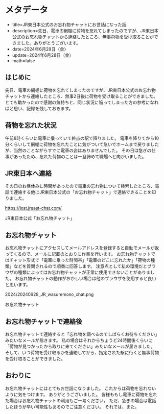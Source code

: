 # メタデータ
- title=JR東日本公式のお忘れ物チャットにお世話になった話
- description=先日、電車の網棚に荷物を忘れてしまったのですが、JR東日本公式のお忘れ物チャットから連絡したところ、無事荷物を受け取ることができました。ありがとうございます。
- date=2024年6月28日（金）
- update=2024年6月28日（金）
- math=false

## はじめに
先日、電車の網棚に荷物を忘れてしまったのですが、JR東日本公式のお忘れ物チャットから連絡したところ、無事2日後に荷物を受け取ることができました。
とても助かったので感謝の気持ちと、同じ状況に陥ってしまった方の参考になればと思い、記録を残しておきます。

## 荷物を忘れた状況
午前8時くらいに電車に乗っていて終点の駅で降りました。
電車を降りてから10分くらいして網棚に荷物を忘れたことに気がついて急いでホームまで戻りましたが、当然のことながらすでに電車の姿はありませんでした。
その日は急ぎの仕事があったため、忘れた荷物のことは一旦諦めて職場へと向かいました。

## JR東日本へ連絡
その日のお昼休みに時間があったので電車の忘れ物について検索したところ、電話で連絡する他にJR東日本公式の「お忘れ物チャット」で連絡できることを知りました。

https://lost.jreast-chat.com/

JR東日本公式「お忘れ物チャット」

## お忘れ物チャット
お忘れ物チャットにアクセスしてメールアドレスを登録すると自動でメールが返ってくるので、メールに記載のとおりに作業を行います。
お忘れ物チャットではチャット形式で「電車に乗った時間帯」「電車のどこに忘れたか」「荷物の種類」などを質問されるので順番に回答します。
注意点として私の環境だとブラウザの種類によってはお忘れ物チャットが正常に使用できないことがありました。
お忘れ物チャットの動作がおかしい場合は他のブラウザを使用すると良いと思います。

2024/20240628_JR_wasuremono_chat.png

お忘れ物チャット

## お忘れ物チャットで連絡後
お忘れ物チャットで連絡すると「忘れ物を調べるのでしばらくお待ちください」みたいなメールが届きます。
私の場合はそれからちょうど24時間後くらいに「荷物が見つかったから取りに来てください」みたいなメールが届きました。
そして、いつ荷物を受け取るかを連絡してから、指定された駅に行くと無事荷物を受け取ることができました。

## おわりに
お忘れ物チャットにはとてもお世話になりました。
これからは荷物を忘れないように気をつけます。
ありがとうございました。
皆様ももし電車に荷物を忘れた場合はお忘れ物チャットの利用もご一考ください。
ただ、急ぎの場合は電話したほうが早い可能性もあるのでご注意ください。
それでは、また。
